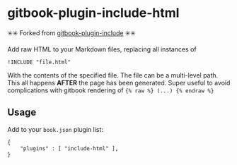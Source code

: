 # gitbook-plugin-include-html

✳️✳️ Forked from [gitbook-plugin-include](https://github.com/rlmv/gitbook-plugin-include) ✳️✳️


Add raw HTML to your Markdown files, replacing all instances of

```
!INCLUDE "file.html"
```

With the contents of the specified file. The file can be a multi-level path.  This all happens **AFTER** the page has been generated. Super useful to avoid complications with gitbook rendering of `{% raw %} (...) {% endraw %}`

## Usage

Add to your `book.json` plugin list:
```
{
    "plugins" : [ "include-html" ],
}
```



